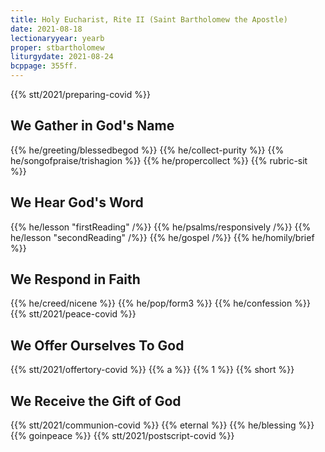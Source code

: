 ```yaml
---
title: Holy Eucharist, Rite II (Saint Bartholomew the Apostle)
date: 2021-08-18
lectionaryyear: yearb
proper: stbartholomew
liturgydate: 2021-08-24
bcppage: 355ff.
---
```

{{% stt/2021/preparing-covid %}}

## We Gather in God's Name
{{% he/greeting/blessedbegod %}}
{{% he/collect-purity %}}
{{% he/songofpraise/trishagion %}}
{{% he/propercollect %}}
{{% rubric-sit %}}

## We Hear God's Word
{{% he/lesson "firstReading" /%}}
{{% he/psalms/responsively /%}}
{{% he/lesson "secondReading" /%}}
{{% he/gospel /%}}
{{% he/homily/brief %}}

## We Respond in Faith
{{% he/creed/nicene %}}
{{% he/pop/form3 %}}
{{% he/confession %}}
{{% stt/2021/peace-covid %}}

## We Offer Ourselves To God
{{% stt/2021/offertory-covid %}}
{{% a %}}
{{% 1 %}}
{{% short %}}

## We Receive the Gift of God
{{% stt/2021/communion-covid %}}
{{% eternal %}}
{{% he/blessing %}}
{{% goinpeace %}}
{{% stt/2021/postscript-covid %}}
